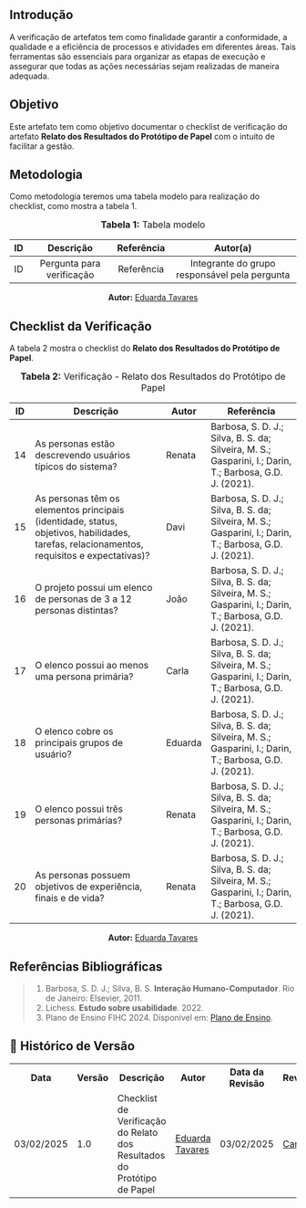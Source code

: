 ## Introdução
A verificação de artefatos tem como finalidade garantir a conformidade, a qualidade e a eficiência de processos e atividades em diferentes áreas. Tais ferramentas são essenciais para organizar as etapas de execução e assegurar que todas as ações necessárias sejam realizadas de maneira adequada.

## Objetivo
Este artefato tem como objetivo documentar o checklist de verificação do artefato **Relato dos Resultados do Protótipo de Papel** com o intuito de facilitar a gestão.

## Metodologia
Como metodologia teremos uma tabela modelo para realização do checklist, como mostra a tabela 1.

<center>
<font size="3"><b>Tabela 1:</b> Tabela modelo </font>

|  ID   |         Descrição         | Referência |                   Autor(a)                    |
| :---: | :-----------------------: | :--------: | :-------------------------------------------: |
|  ID   | Pergunta para verificação | Referência | Integrante do grupo responsável pela pergunta |

<p align="center"><b>Autor:</b> <a href="https://github.com/erteduarda">Eduarda Tavares</a></p> 
</center>

## Checklist da Verificação
A tabela 2 mostra o checklist do **Relato dos Resultados do Protótipo de Papel**.

<center>
<font size="3"><b>Tabela 2:</b> Verificação - Relato dos Resultados do Protótipo de Papel </font>

| ID  | Descrição                                                                                                                                  | Autor   | Referência                                                                                              |
| --- | ------------------------------------------------------------------------------------------------------------------------------------------ | ------- | ------------------------------------------------------------------------------------------------------- |
| 14  | As personas estão descrevendo usuários típicos do sistema?                                                                                 | Renata  | Barbosa, S. D. J.; Silva, B. S. da; Silveira, M. S.; Gasparini, I.; Darin, T.; Barbosa, G.D. J. (2021). |
| 15  | As personas têm os elementos principais (identidade, status, objetivos, habilidades, tarefas, relacionamentos, requisitos e expectativas)? | Davi    | Barbosa, S. D. J.; Silva, B. S. da; Silveira, M. S.; Gasparini, I.; Darin, T.; Barbosa, G.D. J. (2021). |
| 16  | O projeto possui um elenco de personas de 3 a 12 personas distintas?                                                                       | João    | Barbosa, S. D. J.; Silva, B. S. da; Silveira, M. S.; Gasparini, I.; Darin, T.; Barbosa, G.D. J. (2021). |
| 17  | O elenco possui ao menos uma persona primária?                                                                                             | Carla   | Barbosa, S. D. J.; Silva, B. S. da; Silveira, M. S.; Gasparini, I.; Darin, T.; Barbosa, G.D. J. (2021). |
| 18  | O elenco cobre os principais grupos de usuário?                                                                                            | Eduarda | Barbosa, S. D. J.; Silva, B. S. da; Silveira, M. S.; Gasparini, I.; Darin, T.; Barbosa, G.D. J. (2021). |
| 19  | O elenco possui três personas primárias?                                                                                                   | Renata  | Barbosa, S. D. J.; Silva, B. S. da; Silveira, M. S.; Gasparini, I.; Darin, T.; Barbosa, G.D. J. (2021). |
| 20  | As personas possuem objetivos de experiência, finais e de vida?                                                                            | Renata  | Barbosa, S. D. J.; Silva, B. S. da; Silveira, M. S.; Gasparini, I.; Darin, T.; Barbosa, G.D. J. (2021). |

<p align="center"><b>Autor:</b> <a href="https://github.com/erteduarda">Eduarda Tavares</a></p>
</center>

## Referências Bibliográficas
> 1. Barbosa, S. D. J.; Silva, B. S. **Interação Humano-Computador**. Rio de Janeiro: Elsevier, 2011.
> 2. Lichess. **Estudo sobre usabilidade**. 2022.
> 3. Plano de Ensino FIHC 2024. Disponível em: [Plano de Ensino](https://aprender3.unb.br/pluginfile.php/2972625/mod_resource/content/58/).

## :round_pushpin: Histórico de Versão 

<div align="center">
    <table>
        <tr>
            <th>Data</th>
            <th>Versão</th>
            <th>Descrição</th>
            <th>Autor</th>
            <th>Data da Revisão</th>
            <th>Revisor</th>
        </tr>
        <tr>
            <td>03/02/2025</td>
            <td>1.0</td>
            <td>Checklist de Verificação do Relato dos Resultados do Protótipo de Papel</td>
            <td><a href="https://github.com/erteduarda">Eduarda Tavares</a></td>
            <td>03/02/2025</td>
           <td><a href="https://github.com/ccarlaa">Carla</a></td>
        </tr>
    </table>
</div>



